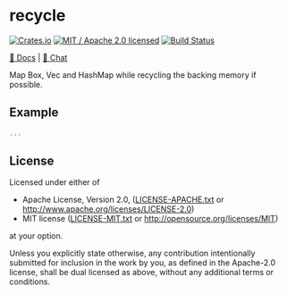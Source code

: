 # recycle

[![Crates.io](https://img.shields.io/crates/v/recycle.svg?maxAge=86400)](https://crates.io/crates/recycle)
[![MIT / Apache 2.0 licensed](https://img.shields.io/crates/l/recycle.svg?maxAge=2592000)](#License)
[![Build Status](https://dev.azure.com/alecmocatta/recycle/_apis/build/status/tests?branchName=master)](https://dev.azure.com/alecmocatta/recycle/_build?definitionId=11)

[📖 Docs](https://docs.rs/recycle) | [💬 Chat](https://constellation.zulipchat.com/#narrow/stream/213236-subprojects)

Map Box, Vec and HashMap while recycling the backing memory if possible.


## Example

```rust
...
```

## License
Licensed under either of

 * Apache License, Version 2.0, ([LICENSE-APACHE.txt](LICENSE-APACHE.txt) or http://www.apache.org/licenses/LICENSE-2.0)
 * MIT license ([LICENSE-MIT.txt](LICENSE-MIT.txt) or http://opensource.org/licenses/MIT)

at your option.

Unless you explicitly state otherwise, any contribution intentionally submitted for inclusion in the work by you, as defined in the Apache-2.0 license, shall be dual licensed as above, without any additional terms or conditions.
